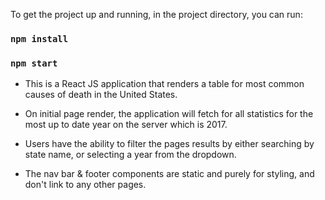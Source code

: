 
To get the project up and running, in the project directory, you can run:

### `npm install`
### `npm start`

- This is a React JS application that renders a table for most common causes of death in the United States.
- On initial page render, the application will fetch for all statistics for the most up to date year on the server which is 2017.
- Users have the ability to filter the pages results by either searching by state name, or selecting a year from the dropdown.

- The nav bar & footer components are static and purely for styling, and don't link to any other pages.






